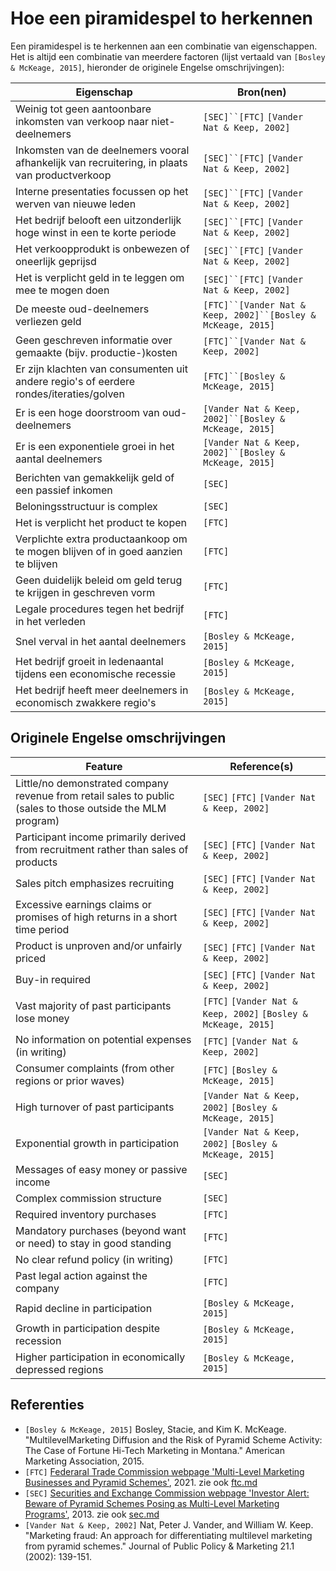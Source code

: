 # Hoe een piramidespel to herkennen

Een piramidespel is te herkennen aan een combinatie van eigenschappen.
Het is altijd een combinatie van meerdere factoren
(lijst vertaald van `[Bosley & McKeage, 2015]`, hieronder de originele Engelse omschrijvingen):

<!-- markdownlint-disable MD013 -->

Eigenschap                                                                                    |Bron(nen)
----------------------------------------------------------------------------------------------|----------------------------------------
Weinig tot geen aantoonbare inkomsten van verkoop naar niet-deelnemers                        | `[SEC]``[FTC]` `[Vander Nat & Keep, 2002]`
Inkomsten van de deelnemers vooral afhankelijk van recruitering, in plaats van productverkoop | `[SEC]``[FTC]` `[Vander Nat & Keep, 2002]`
Interne presentaties focussen op het werven van nieuwe leden                                  | `[SEC]``[FTC]` `[Vander Nat & Keep, 2002]`
Het bedrijf belooft een uitzonderlijk hoge winst in een te korte periode                      | `[SEC]``[FTC]` `[Vander Nat & Keep, 2002]`
Het verkoopprodukt is onbewezen of oneerlijk geprijsd                                         | `[SEC]``[FTC]` `[Vander Nat & Keep, 2002]`
Het is verplicht geld in te leggen om mee te mogen doen                                       | `[SEC]``[FTC]` `[Vander Nat & Keep, 2002]`
De meeste oud-deelnemers verliezen geld                                                       | `[FTC]``[Vander Nat & Keep, 2002]``[Bosley & McKeage, 2015]`
Geen geschreven informatie over gemaakte (bijv. productie-)kosten                             | `[FTC]``[Vander Nat & Keep, 2002]`
Er zijn klachten van consumenten uit andere regio's of eerdere rondes/iteraties/golven        | `[FTC]``[Bosley & McKeage, 2015]`
Er is een hoge doorstroom van oud-deelnemers                                                  | `[Vander Nat & Keep, 2002]``[Bosley & McKeage, 2015]`
Er is een exponentiele groei in het aantal deelnemers                                         | `[Vander Nat & Keep, 2002]``[Bosley & McKeage, 2015]`
Berichten van gemakkelijk geld of een passief inkomen                                         | `[SEC]`
Beloningsstructuur is complex                                                                 | `[SEC]`
Het is verplicht het product te kopen                                                         | `[FTC]`
Verplichte extra productaankoop om te mogen blijven of in goed aanzien te blijven             | `[FTC]`
Geen duidelijk beleid om geld terug te krijgen in geschreven vorm                             | `[FTC]`
Legale procedures tegen het bedrijf in het verleden                                           | `[FTC]`
Snel verval in het aantal deelnemers                                                          | `[Bosley & McKeage, 2015]`
Het bedrijf groeit in ledenaantal tijdens een economische recessie                            | `[Bosley & McKeage, 2015]`
Het bedrijf heeft meer deelnemers in economisch zwakkere regio's                              | `[Bosley & McKeage, 2015]`

<!-- markdownlint-enable MD013 -->

## Originele Engelse omschrijvingen

<!-- markdownlint-disable MD013 -->

Feature                                                                                                    | Reference(s)
-----------------------------------------------------------------------------------------------------------|----------------------------------------
Little/no demonstrated company revenue from retail sales to public (sales to those outside the MLM program)| `[SEC]` `[FTC]` `[Vander Nat & Keep, 2002]`
Participant income primarily derived from recruitment rather than sales of products                        | `[SEC]` `[FTC]` `[Vander Nat & Keep, 2002]`
Sales pitch emphasizes recruiting                                                                          | `[SEC]` `[FTC]` `[Vander Nat & Keep, 2002]`
Excessive earnings claims or promises of high returns in a short time period                               | `[SEC]` `[FTC]` `[Vander Nat & Keep, 2002]`
Product is unproven and/or unfairly priced                                                                 | `[SEC]` `[FTC]` `[Vander Nat & Keep, 2002]`
Buy-in required                                                                                            | `[SEC]` `[FTC]` `[Vander Nat & Keep, 2002]`
Vast majority of past participants lose money                                                              | `[FTC]` `[Vander Nat & Keep, 2002]` `[Bosley & McKeage, 2015]`
No information on potential expenses (in writing)                                                          | `[FTC]` `[Vander Nat & Keep, 2002]`
Consumer complaints (from other regions or prior waves)                                                    | `[FTC]` `[Bosley & McKeage, 2015]`
High turnover of past participants                                                                         | `[Vander Nat & Keep, 2002]` `[Bosley & McKeage, 2015]`
Exponential growth in participation                                                                        | `[Vander Nat & Keep, 2002]` `[Bosley & McKeage, 2015]`
Messages of easy money or passive income                                                                   | `[SEC]`
Complex commission structure                                                                               | `[SEC]`
Required inventory purchases                                                                               | `[FTC]`
Mandatory purchases (beyond want or need) to stay in good standing                                         | `[FTC]`
No clear refund policy (in writing)                                                                        | `[FTC]`
Past legal action against the company                                                                      | `[FTC]`
Rapid decline in participation                                                                             | `[Bosley & McKeage, 2015]`
Growth in participation despite recession                                                                  | `[Bosley & McKeage, 2015]`
Higher participation in economically depressed regions                                                     | `[Bosley & McKeage, 2015]`

<!-- markdownlint-enable MD013 -->

## Referenties

- `[Bosley & McKeage, 2015]` Bosley, Stacie, and Kim K. McKeage. 
  "MultilevelMarketing Diffusion and the Risk of Pyramid Scheme Activity:
  The Case of Fortune Hi-Tech Marketing in Montana."
  American Marketing Association, 2015.
- `[FTC]` [Federaral Trade Commission webpage 'Multi-Level Marketing Businesses and Pyramid Schemes'](https://web.archive.org/web/20220118175341/https://www.consumer.ftc.gov/articles/multi-level-marketing-businesses-and-pyramid-schemes),
  2021. zie ook [ftc.md](ftc.md)
- `[SEC]` [Securities and Exchange Commission webpage 'Investor Alert: Beware of Pyramid Schemes Posing as Multi-Level Marketing Programs'](https://www.sec.gov/investor/alerts/ia_pyramid.htm),
  2013. zie ook [sec.md](sec.md)
- `[Vander Nat & Keep, 2002]` Nat, Peter J. Vander, and William W. Keep. 
  "Marketing fraud: An approach for differentiating multilevel marketing from
  pyramid schemes." Journal of Public Policy & Marketing 21.1 (2002): 139-151.
